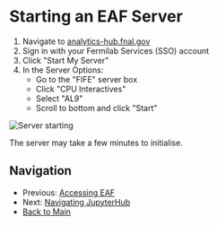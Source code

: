 # Starting an EAF Server

1. Navigate to [analytics-hub.fnal.gov](https://analytics-hub.fnal.gov)
2. Sign in with your Fermilab Services (SSO) account
3. Click "Start My Server"
4. In the Server Options:
   - Go to the "FIFE" server box
   - Click "CPU Interactives"
   - Select "AL9"
   - Scroll to bottom and click "Start"

![Server starting](Images/ServerStarting.png)

The server may take a few minutes to initialise.

## Navigation

- Previous: [Accessing EAF](02-AccessingEAF.md)
- Next: [Navigating JupyterHub](04-JupyterHub.md)
- [Back to Main](../README.md)